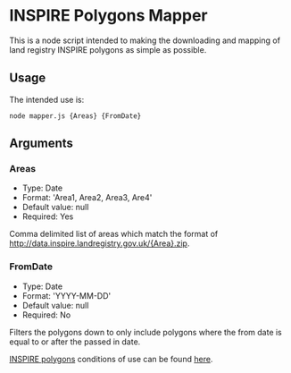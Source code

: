 # INSPIRE Polygons Mapper

This is a node script intended to making the downloading and mapping of land registry INSPIRE polygons as simple as possible. 

## Usage

The intended use is:

```
node mapper.js {Areas} {FromDate}
```

## Arguments

### Areas

* Type: Date
* Format: 'Area1, Area2, Area3, Are4' 
* Default value: null
* Required: Yes

Comma delimited list of areas which match the format of http://data.inspire.landregistry.gov.uk/{Area}.zip. 

### FromDate

* Type: Date
* Format: 'YYYY-MM-DD' 
* Default value: null
* Required: No

Filters the polygons down to only include polygons where the from date is equal to or after the passed in date. 

[INSPIRE polygons](https://www.gov.uk/government/collections/download-inspire-index-polygons) conditions of use can be found [here](https://www.gov.uk/inspire-index-polygons-spatial-data#conditions-of-use).
